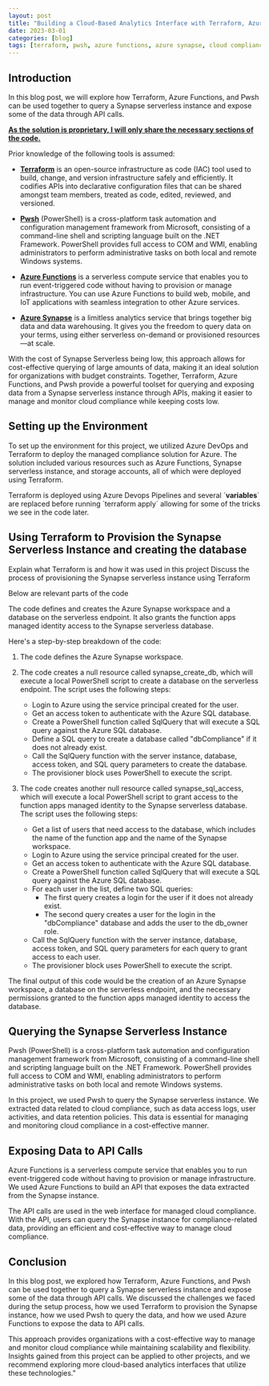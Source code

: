 ```yaml
---
layout: post
title: "Building a Cloud-Based Analytics Interface with Terraform, Azure Functions, and Pwsh."
date: 2023-03-01
categories: [blog]
tags: [terraform, pwsh, azure functions, azure synapse, cloud compliance, serverless, infrastructure as code, API calls, data querying, data analytics]
---
```


## Introduction

In this blog post, we will explore how Terraform, Azure Functions, and Pwsh can be used together to query a Synapse serverless instance and expose some of the data through API calls. 

<b><u> As the solution is proprietary, I will only share the necessary sections of the code.</b></u>

Prior knowledge of the following tools is assumed:

- [**Terraform**](https://www.terraform.io/) is an open-source infrastructure as code (IAC) tool used to build, change, and version infrastructure safely and efficiently. It codifies APIs into declarative configuration files that can be shared amongst team members, treated as code, edited, reviewed, and versioned.

- [**Pwsh**](https://docs.microsoft.com/en-us/powershell/) (PowerShell) is a cross-platform task automation and configuration management framework from Microsoft, consisting of a command-line shell and scripting language built on the .NET Framework. PowerShell provides full access to COM and WMI, enabling administrators to perform administrative tasks on both local and remote Windows systems.

- [**Azure Functions**](https://azure.microsoft.com/en-us/services/functions/) is a serverless compute service that enables you to run event-triggered code without having to provision or manage infrastructure. You can use Azure Functions to build web, mobile, and IoT applications with seamless integration to other Azure services.

- [**Azure Synapse**](https://azure.microsoft.com/en-us/services/synapse-analytics/) is a limitless analytics service that brings together big data and data warehousing. It gives you the freedom to query data on your terms, using either serverless on-demand or provisioned resources—at scale.

With the cost of Synapse Serverless being low, this approach allows for cost-effective querying of large amounts of data, making it an ideal solution for organizations with budget constraints. Together, Terraform, Azure Functions, and Pwsh provide a powerful toolset for querying and exposing data from a Synapse serverless instance through APIs, making it easier to manage and monitor cloud compliance while keeping costs low. 

## Setting up the Environment

To set up the environment for this project, we utilized Azure DevOps and Terraform to deploy the managed compliance solution for Azure. The solution included various resources such as Azure Functions, Synapse serverless instance, and storage accounts, all of which were deployed using Terraform. 

Terraform is deployed using Azure Devops Pipelines and several ´__variables__´ are replaced before running ´terraform apply´ allowing for some of the tricks we see in the code later.


## Using Terraform to Provision the Synapse Serverless Instance and creating the database

Explain what Terraform is and how it was used in this project
Discuss the process of provisioning the Synapse serverless instance using Terraform

Below are relevant parts of the code 

<script src="https://gist.github.com/sturlabragason/96ef1058be3a69913ac70e8947f00883.js"></script>

The code defines and creates the Azure Synapse workspace and a database on the serverless endpoint. It also grants the function apps managed identity access to the Synapse serverless database.

Here's a step-by-step breakdown of the code:

1. The code defines the Azure Synapse workspace.

2. The code creates a null resource called synapse_create_db, which will execute a local PowerShell script to create a database on the serverless endpoint. The script uses the following steps:
   - Login to Azure using the service principal created for the user.
   - Get an access token to authenticate with the Azure SQL database.
   - Create a PowerShell function called SqlQuery that will execute a SQL query against the Azure SQL database.
   - Define a SQL query to create a database called "dbCompliance" if it does not already exist.
   - Call the SqlQuery function with the server instance, database, access token, and SQL query parameters to create the database.
   - The provisioner block uses PowerShell to execute the script.

3. The code creates another null resource called synapse_sql_access, which will execute a local PowerShell script to grant access to the function apps managed identity to the Synapse serverless database. The script uses the following steps:
   - Get a list of users that need access to the database, which includes the name of the function app and the name of the Synapse workspace.
   - Login to Azure using the service principal created for the user.
   - Get an access token to authenticate with the Azure SQL database.
   - Create a PowerShell function called SqlQuery that will execute a SQL query against the Azure SQL database.
   - For each user in the list, define two SQL queries:
     - The first query creates a login for the user if it does not already exist.
     - The second query creates a user for the login in the "dbCompliance" database and adds the user to the db_owner role.
   - Call the SqlQuery function with the server instance, database, access token, and SQL query parameters for each query to grant access to each user.
   - The provisioner block uses PowerShell to execute the script.

The final output of this code would be the creation of an Azure Synapse workspace, a database on the serverless endpoint, and the necessary permissions granted to the function apps managed identity to access the database.


## Querying the Synapse Serverless Instance

Pwsh (PowerShell) is a cross-platform task automation and configuration management framework from Microsoft, consisting of a command-line shell and scripting language built on the .NET Framework. PowerShell provides full access to COM and WMI, enabling administrators to perform administrative tasks on both local and remote Windows systems.

In this project, we used Pwsh to query the Synapse serverless instance. We extracted data related to cloud compliance, such as data access logs, user activities, and data retention policies. This data is essential for managing and monitoring cloud compliance in a cost-effective manner.



## Exposing Data to API Calls

<script src="https://gist.github.com/sturlabragason/b8515e52fb2baefcc2855d168d2f02f9.js"></script>

Azure Functions is a serverless compute service that enables you to run event-triggered code without having to provision or manage infrastructure. We used Azure Functions to build an API that exposes the data extracted from the Synapse instance.

The API calls are used in the web interface for managed cloud compliance. With the API, users can query the Synapse instance for compliance-related data, providing an efficient and cost-effective way to manage cloud compliance.

## Conclusion

In this blog post, we explored how Terraform, Azure Functions, and Pwsh can be used together to query a Synapse serverless instance and expose some of the data through API calls. We discussed the challenges we faced during the setup process, how we used Terraform to provision the Synapse instance, how we used Pwsh to query the data, and how we used Azure Functions to expose the data to API calls.

This approach provides organizations with a cost-effective way to manage and monitor cloud compliance while maintaining scalability and flexibility. Insights gained from this project can be applied to other projects, and we recommend exploring more cloud-based analytics interfaces that utilize these technologies."